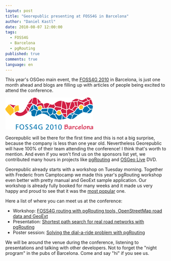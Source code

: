 ```yaml
---
layout: post
title: "Georepublic presenting at FOSS4G in Barcelona"
author: "Daniel Kastl"
date: 2010-08-07 12:00:00
tags: 
  - FOSS4G 
  - Barcelona 
  - pgRouting
published: true
comments: true
language: en
---
```


This year's OSGeo main event, the [FOSS4G 2010][1] in Barcelona, is just one month ahead and blogs are filling up with articles of people being excited to attend the conference.

!['FOSS4G Barcelona'][9]

Georepublic will be there for the first time and this is not a big surprise, because the company is less than one year old. Nevertheless Georepublic will have 100% of their team attending the conference! I think that's worth to mention. And even if you won't find us on the sponsors list yet, we contributed many hours in projects like [pgRouting][3] and [OSGeo Live][4] DVD.

<!-- more -->

Georepublic already starts with a workshop on Tuesday morning. Together with Frederic from Camptocamp we made this year's pgRouting workshop even better with pretty manual and GeoExt sample application. Our workshop is already fully booked for many weeks and it made us very happy and proud to see that it was the [most popular][5] one.

Here a list of where you can meet us at the conference:

- Workshop: [FOSS4G routing with pgRouting tools, OpenStreetMap road data and GeoExt][6] 
- Presentation: [Shortest path search for real road networks with pgRouting][7]
- Poster session: [Solving the dial-a-ride problem with pgRouting][8]

We will be around the venue during the conference, listening to presentations and talking with other developers. Not to forget the "night program" in the pubs of Barcelona. Come and say "hi" if you see us.


[1]: http://2010.foss4g.org/
[3]: http://www.pgrouting.org/
[4]: http://live.osgeo.org/
[5]: http://bit.ly/9ahgmN
[6]: http://2010.foss4g.org/workshop10.php
[7]: http://2010.foss4g.org/presentations_show.php?id=3284
[8]: http://2010.foss4g.org/presentations_show.php?id=3444
[9]: /media/2010/foss4g2010.png
